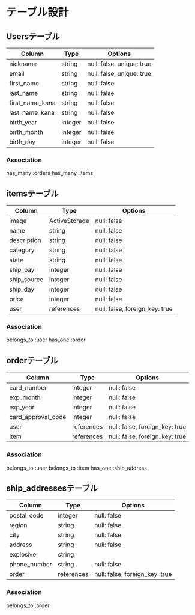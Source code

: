 # テーブル設計

## Usersテーブル

|Column          |Type    |Options                   |
|----------------|--------|--------------------------|
|nickname        |string  |null: false, unique: true |
|email           |string  |null: false, unique: true |
|first_name      |string  |null: false               |
|last_name       |string  |null: false               |
|first_name_kana |string  |null: false               |
|last_name_kana  |string  |null: false               |
|birth_year      |integer |null: false               |
|birth_month     |integer |null: false               |
|birth_day       |integer |null: false               |

### Association
has_many :orders
has_many :items

## itemsテーブル

|Column          |Type          |Options                        |
|----------------|--------------|-------------------------------|
|image           |ActiveStorage |null: false                    |
|name            |string        |null: false                    |
|description     |string        |null: false                    |
|category        |string        |null: false                    |
|state           |string        |null: false                    |
|ship_pay        |integer       |null: false                    |
|ship_source     |integer       |null: false                    |
|ship_day        |integer       |null: false                    |
|price           |integer       |null: false                    |
|user            |references    |null: false, foreign_key: true |

### Association
belongs_to :user
has_one :order

## orderテーブル

|Column             |Type       |Options                        |
|-------------------|-----------|-------------------------------|
|card_number        |integer    |null: false                    |
|exp_month          |integer    |null: false                    |
|exp_year           |integer    |null: false                    |
|card_approval_code |integer    |null: false                    |
|user               |references |null: false, foreign_key: true |
|item               |references |null: false, foreign_key: true |

### Association
belongs_to :user
belongs_to :item
has_one :ship_address

## ship_addressesテーブル

|Column          |Type       |Options                        |
|----------------|-----------|-------------------------------|
|postal_code     |integer    |null: false                    |
|region          |string     |null: false                    |
|city            |string     |null: false                    |
|address         |string     |null: false                    |
|explosive       |string     |                               |
|phone_number    |string     |null: false                    |
|order           |references |null: false, foreign_key: true |

### Association
belongs_to :order